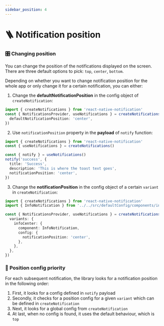 ```yaml
---
sidebar_position: 4
---
```


# 🪜 Notification position

### 🎛 Changing position

You can change the position of the notifications displayed on the screen. There are three default options to pick: `top`, `center`, `bottom`.

Depending on whether you want to change notification position for the whole app or only change it for a certain notification, you can either:

1. Change the **defaultNotificationPosition** in the config object of `createNotification`:

```typescript
import { createNotifications } from 'react-native-notification'
const { NotificationsProvider, useNotifications } = createNotifications({
  defaultNotificationPosition: 'center',
})
```

2. Use `notificationPosition` property in the **payload** of `notify` function:

```typescript
import { createNotifications } from 'react-native-notification'
const { useNotifications } = createNotifications()

const { notify } = useNotifications()
notify('success', {
  title: 'Success',
  description: 'This is where the toast text goes',
  notificationPosition: 'center',
})
```

3. Change the **notificationPosition** in the config object of a certain `variant` in `createNotification`:

```typescript
import { createNotifications } from 'react-native-notification'
import { InfoNotification } from '../../src/defaultConfig/components/info'

const { NotificationsProvider, useNotifications } = createNotifications({
  variants: {
    infoCenter: {
      component: InfoNotification,
      config: {
        notificationPosition: 'center',
      },
    },
  },
})
```

### 🔦 Position config priority

For each subsequent notification, the library looks for a notification position in the following order:

1. First, it looks for a config defined in `notify` payload
2. Secondly, it checks for a position config for a given `variant` which can be defined in `createNotification`
3. Next, it looks for a global config from `createNotification`
4. At last, when no config is found, it uses the default behaviour, which is `top`
